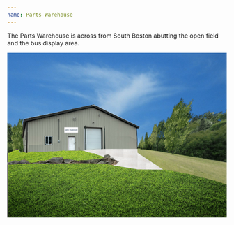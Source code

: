 ```yaml
---
name: Parts Warehouse
---
```


The Parts Warehouse is across from South Boston abutting the open field and the bus display area.

![](/assets/images/locations/spring_warehouse.png)
